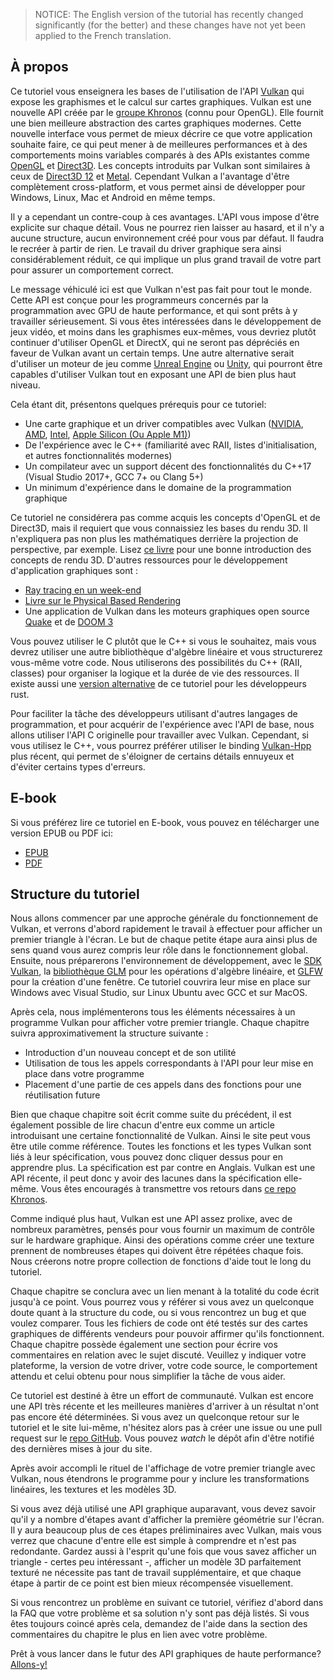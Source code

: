 >NOTICE: The English version of the tutorial has recently changed significantly (for the better) and these changes have not yet been applied to the French translation.

## À propos

Ce tutoriel vous enseignera les bases de l'utilisation de l'API [Vulkan](https://www.khronos.org/vulkan/) qui expose
les graphismes et le calcul sur cartes graphiques. Vulkan est une nouvelle API créée par le
[groupe Khronos](https://www.khronos.org/) (connu pour OpenGL). Elle fournit une bien meilleure abstraction des cartes
graphiques modernes. Cette nouvelle interface vous permet de mieux décrire ce que votre application souhaite faire,
ce qui peut mener à de meilleures performances et à des comportements moins variables comparés à des APIs
existantes comme [OpenGL](https://en.wikipedia.org/wiki/OpenGL) et
[Direct3D](https://en.wikipedia.org/wiki/Direct3D). Les concepts introduits par Vulkan sont similaires à ceux de
[Direct3D 12](https://en.wikipedia.org/wiki/Direct3D#Direct3D_12) et [Metal](https://en.wikipedia.org/wiki/Metal_(API)).
Cependant Vulkan a l'avantage d'être complètement cross-platform, et vous permet ainsi de développer pour Windows,
Linux, Mac et Android en même temps.

Il y a cependant un contre-coup à ces avantages. L'API vous impose d'être explicite sur chaque détail. Vous ne pourrez
rien laisser au hasard, et il n'y a aucune structure, aucun environnement créé pour vous par défaut. Il faudra le
recréer à partir de rien. Le travail du driver graphique sera ainsi considérablement réduit, ce qui implique un plus
grand travail de votre part pour assurer un comportement correct.

Le message véhiculé ici est que Vulkan n'est pas fait pour tout le monde. Cette API est conçue pour les programmeurs
concernés par la programmation avec GPU de haute performance, et qui sont prêts à y travailler sérieusement. Si vous
êtes intéressées dans le développement de jeux vidéo, et moins dans les graphismes eux-mêmes, vous devriez plutôt
continuer d'utiliser OpenGL et DirectX, qui ne seront pas dépréciés en faveur de Vulkan avant un certain temps. Une
autre alternative serait d'utiliser un moteur de jeu comme
[Unreal Engine](https://en.wikipedia.org/wiki/Unreal_Engine#Unreal_Engine_4) ou
[Unity](https://en.wikipedia.org/wiki/Unity_(game_engine)), qui pourront être capables d'utiliser Vulkan tout en
exposant une API de bien plus haut niveau.

Cela étant dit, présentons quelques prérequis pour ce tutoriel:

* Une carte graphique et un driver compatibles avec Vulkan ([NVIDIA](https://developer.nvidia.com/vulkan-driver),
[AMD](https://www.amd.com/en/technologies/vulkan),
[Intel](https://software.intel.com/en-us/blogs/2017/02/10/intel-announces-that-we-are-moving-from-beta-support-to-full-official-support-for),
[Apple Silicon (Ou Apple M1)](https://www.phoronix.com/scan.php?page=news_item&px=Apple-Silicon-Vulkan-MoltenVK))
* De l'expérience avec le C++ (familiarité avec RAII, listes d'initialisation, et autres fonctionnalités modernes)
* Un compilateur avec un support décent des fonctionnalités du C++17 (Visual Studio 2017+, GCC 7+ ou Clang 5+)
* Un minimum d'expérience dans le domaine de la programmation graphique

Ce tutoriel ne considérera pas comme acquis les concepts d'OpenGL et de Direct3D, mais il requiert que vous connaissiez
les bases du rendu 3D. Il n'expliquera pas non plus les mathématiques derrière la projection de perspective, par
exemple. Lisez [ce livre](http://opengl.datenwolf.net/gltut/html/index.html) pour une bonne introduction des concepts
de rendu 3D. D'autres ressources pour le développement d'application graphiques sont :
* [Ray tracing en un week-end](https://github.com/RayTracing/raytracing.github.io)
* [Livre sur le Physical Based Rendering](http://www.pbr-book.org/)
* Une application de Vulkan dans les moteurs graphiques open source [Quake](https://github.com/Novum/vkQuake) et de
[DOOM 3](https://github.com/DustinHLand/vkDOOM3)

Vous pouvez utiliser le C plutôt que le C++ si vous le souhaitez, mais vous devrez utiliser une autre bibliothèque
d'algèbre linéaire et vous structurerez vous-même votre code. Nous utiliserons des possibilités du C++ (RAII,
classes) pour organiser la logique et la durée de vie des ressources. Il existe aussi une
[version alternative](https://github.com/bwasty/vulkan-tutorial-rs) de ce tutoriel pour les développeurs rust.

Pour faciliter la tâche des développeurs utilisant d'autres langages de programmation, et pour acquérir de l'expérience
avec l'API de base, nous allons utiliser l'API C originelle pour travailler avec Vulkan. Cependant, si vous utilisez le
C++, vous pourrez préférer utiliser le binding [Vulkan-Hpp](https://github.com/KhronosGroup/Vulkan-Hpp) plus récent,
qui permet de s'éloigner de certains détails ennuyeux et d'éviter certains types d'erreurs.

## E-book

Si vous préférez lire ce tutoriel en E-book, vous pouvez en télécharger une version EPUB ou PDF ici:

* [EPUB](https://raw.githubusercontent.com/Overv/VulkanTutorial/main/ebook/Vulkan%20Tutorial%20fr.epub)
* [PDF](https://raw.githubusercontent.com/Overv/VulkanTutorial/main/ebook/Vulkan%20Tutorial%20fr.pdf)

## Structure du tutoriel

Nous allons commencer par une approche générale du fonctionnement de Vulkan, et verrons d'abord rapidement le travail à
effectuer pour afficher un premier triangle à l'écran. Le but de chaque petite étape aura ainsi plus de sens quand
vous aurez compris leur rôle dans le fonctionnement global. Ensuite, nous préparerons l'environnement de développement,
avec le [SDK Vulkan](https://lunarg.com/vulkan-sdk/), la [bibliothèque GLM](http://glm.g-truc.net/) pour les opérations
d'algèbre linéaire, et [GLFW](http://www.glfw.org/) pour la création d'une fenêtre. Ce tutoriel couvrira leur mise en
place sur Windows avec Visual Studio, sur Linux Ubuntu avec GCC et sur MacOS.

Après cela, nous implémenterons tous les éléments nécessaires à un programme Vulkan pour afficher votre premier
triangle. Chaque chapitre suivra approximativement la structure suivante :

* Introduction d'un nouveau concept et de son utilité
* Utilisation de tous les appels correspondants à l'API pour leur mise en place dans votre programme
* Placement d'une partie de ces appels dans des fonctions pour une réutilisation future

Bien que chaque chapitre soit écrit comme suite du précédent, il est également possible de lire chacun d'entre eux
comme un article introduisant une certaine fonctionnalité de Vulkan. Ainsi le site peut vous être utile comme référence.
Toutes les fonctions et les types Vulkan sont liés à leur spécification, vous pouvez donc cliquer dessus pour en
apprendre plus. La spécification est par contre en Anglais. Vulkan est une API récente, il peut donc y avoir des
lacunes dans la spécification elle-même. Vous êtes encouragés à transmettre vos retours dans
[ce repo Khronos](https://github.com/KhronosGroup/Vulkan-Docs).

Comme indiqué plus haut, Vulkan est une API assez prolixe, avec de nombreux paramètres, pensés pour vous fournir un
maximum de contrôle sur le hardware graphique. Ainsi des opérations comme créer une texture prennent de nombreuses
étapes qui doivent être répétées chaque fois. Nous créerons notre propre collection de fonctions d'aide tout le long
du tutoriel.

Chaque chapitre se conclura avec un lien menant à la totalité du code écrit jusqu'à ce point. Vous pourrez vous y
référer si vous avez un quelconque doute quant à la structure du code, ou si vous rencontrez un bug et que voulez
comparer. Tous les fichiers de code ont été testés sur des cartes graphiques de différents vendeurs pour pouvoir
affirmer qu'ils fonctionnent. Chaque chapitre possède également une section pour écrire vos commentaires en relation
avec le sujet discuté. Veuillez y indiquer votre plateforme, la version de votre driver, votre code source, le
comportement attendu et celui obtenu pour nous simplifier la tâche de vous aider.

Ce tutoriel est destiné à être un effort de communauté. Vulkan est encore une API très récente et les meilleures
manières d'arriver à un résultat n'ont pas encore été déterminées. Si vous avez un quelconque retour sur le tutoriel
et le site lui-même, n'hésitez alors pas à créer une issue ou une pull request sur le
[repo GitHub](https://github.com/Overv/VulkanTutorial). Vous pouvez *watch* le dépôt afin d'être notifié des
dernières mises à jour du site.

Après avoir accompli le rituel de l'affichage de votre premier triangle avec Vulkan, nous étendrons le programme pour y
inclure les transformations linéaires, les textures et les modèles 3D.

Si vous avez déjà utilisé une API graphique auparavant, vous devez savoir qu'il y a nombre d'étapes avant d'afficher la
première géométrie sur l'écran. Il y aura beaucoup plus de ces étapes préliminaires avec Vulkan, mais vous verrez que
chacune d'entre elle est simple à comprendre et n'est pas redondante. Gardez aussi à l'esprit qu'une fois que vous savez
afficher un triangle - certes peu intéressant -, afficher un modèle 3D parfaitement texturé ne nécessite pas tant de
travail supplémentaire, et que chaque étape à partir de ce point est bien mieux récompensée visuellement.

Si vous rencontrez un problème en suivant ce tutoriel, vérifiez d'abord dans la FAQ que votre problème et sa solution
n'y sont pas déjà listés. Si vous êtes toujours coincé après cela, demandez de l'aide dans la section des commentaires
du chapitre le plus en lien avec votre problème.

Prêt à vous lancer dans le futur des API graphiques de haute performance? [Allons-y!](!fr/Introduction)
